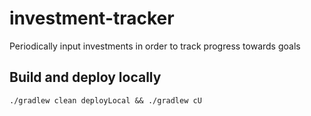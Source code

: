 # investment-tracker
Periodically input investments in order to track progress towards goals

## Build and deploy locally
```shell
./gradlew clean deployLocal && ./gradlew cU
```
